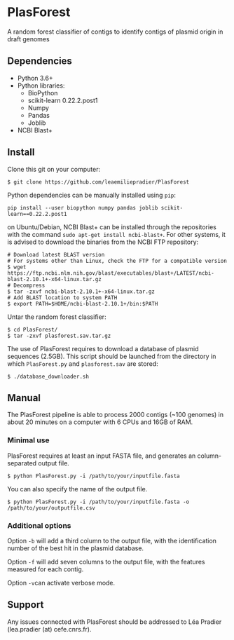 # PlasForest
A random forest classifier of contigs to identify contigs of plasmid origin in draft genomes

## Dependencies
- Python 3.6+
- Python libraries:
  - BioPython
  - scikit-learn 0.22.2.post1
  - Numpy
  - Pandas
  - Joblib
- NCBI Blast+

## Install
Clone this git on your computer:
````
$ git clone https://github.com/leaemiliepradier/PlasForest
````
Python dependencies can be manually installed using ```pip```:
````
pip install --user biopython numpy pandas joblib scikit-learn==0.22.2.post1
````
on Ubuntu/Debian, NCBI Blast+ can be installed through the repositories with the command ```sudo apt-get install ncbi-blast+```. For other systems, it is advised to download the binaries from the NCBI FTP repository:
````
# Download latest BLAST version
# For systems other than Linux, check the FTP for a compatible version
$ wget https://ftp.ncbi.nlm.nih.gov/blast/executables/blast+/LATEST/ncbi-blast-2.10.1+-x64-linux.tar.gz
# Decompress
$ tar -zxvf ncbi-blast-2.10.1+-x64-linux.tar.gz
# Add BLAST location to system PATH
$ export PATH=$HOME/ncbi-blast-2.10.1+/bin:$PATH
````

Untar the random forest classifier:
````
$ cd PlasForest/
$ tar -zxvf plasforest.sav.tar.gz
````
The use of PlasForest requires to download a database of plasmid sequences (2.5GB). This script should be launched from the directory in which ```PlasForest.py``` and ```plasforest.sav``` are stored:
````
$ ./database_downloader.sh
````
## Manual
The PlasForest pipeline is able to process 2000 contigs (~100 genomes) in about 20 minutes on a computer with 6 CPUs and 16GB of RAM.
### Minimal use
PlasForest requires at least an input FASTA file, and generates an column-separated output file.
````
$ python PlasForest.py -i /path/to/your/inputfile.fasta
````
You can also specify the name of the output file.
````
$ python PlasForest.py -i /path/to/your/inputfile.fasta -o /path/to/your/outputfile.csv
````

### Additional options
Option ```-b``` will add a third column to the output file, with the identification number of the best hit in the plasmid database.

Option ```-f``` will add seven columns to the output file, with the features measured for each contig.

Option ```-v```can activate verbose mode.

## Support
Any issues connected with PlasForest should be addressed to Léa Pradier (lea.pradier (at) cefe.cnrs.fr).
